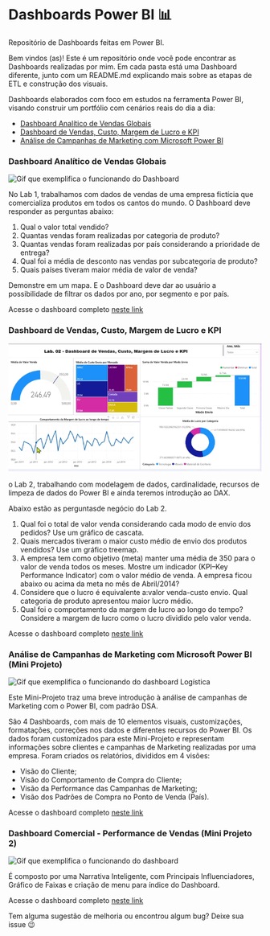 # Dashboards Power BI 📊
Repositório de Dashboards feitas em Power BI.

Bem vindos (as)! Este é um repositório onde você pode encontrar as Dashboards realizadas por mim. 
Em cada pasta está uma Dashboard diferente, junto com um README.md explicando mais sobre as etapas de ETL e construção dos visuais.

Dashboards elaborados com foco em estudos na ferramenta Power BI, visando construir um portfólio com cenários reais do dia a dia:

- [Dashboard Analítico de Vendas Globais](https://github.com/DebbieMatt/Reposit-rio-Estudo-Power-BI-/blob/10e96f75201b52fc7bee3ce52d372cdcc1185b1d/PBI%20teste.pbix)
- [Dashboard de Vendas, Custo, Margem de Lucro e KPI](https://github.com/DebbieMatt/Reposit-rio-Estudo-Power-BI-/blob/53ec9ce1b5808a2f60dd22462f41fe77a0902c88/CAP%2003/PBI2.pbix)
- [Análise de Campanhas de Marketing com Microsoft Power BI]()

### Dashboard Analítico de Vendas Globais

![Gif que exemplifica o funcionando do Dashboard](https://github.com/DebbieMatt/Reposit-rio-Estudo-Power-BI-/blob/10e96f75201b52fc7bee3ce52d372cdcc1185b1d/Dashboard%201.gif)

No Lab 1, trabalhamos com dados de vendas de uma empresa fictícia que comercializa produtos em todos os cantos do mundo. O Dashboard deve responder as perguntas abaixo:

1. Qual o valor total vendido?
2. Quantas vendas foram realizadas por categoria de produto?
3. Quantas vendas foram realizadas por país considerando a prioridade de entrega?
4. Qual foi a média de desconto nas vendas por subcategoria de produto?
5. Quais países tiveram maior média de valor de venda? 

Demonstre em um mapa. E o Dashboard deve dar ao usuário a possibilidade de filtrar os dados por ano, por segmento e por país.

Acesse o dashboard completo [neste link](https://tremtgovbr-my.sharepoint.com/:u:/r/personal/037513481864_tre-mt_jus_br/Documents/Documentos/POWER%20BI/CAP%2002/LAB%2001/PBI%20teste.pbix?csf=1&web=1&e=gpHJXi)

### Dashboard de Vendas, Custo, Margem de Lucro e KPI

![Gif que exemplifica o funcionando do dashboard](https://github.com/DebbieMatt/Reposit-rio-Estudo-Power-BI-/blob/8c74a15c436b3fe0b6bfd8230bb12f4f824d6353/CAP%2003/PBI2.gif)

o Lab 2, trabalhando com modelagem de dados, cardinalidade, recursos de limpeza de dados do Power BI e ainda teremos introdução ao DAX.

Abaixo estão as perguntasde negócio do Lab 2.

1. Qual foi o total de valor venda considerando cada modo de envio dos pedidos? Use um gráfico de cascata.
2. Quais mercados tiveram o maior custo médio de envio dos produtos vendidos? Use um gráfico treemap.
3. A empresa tem como objetivo (meta) manter uma média de 350 para o valor de venda todos os meses. Mostre um indicador (KPI–Key Performance Indicator) com o valor médio de venda. A empresa ficou abaixo ou acima da meta no mês de Abril/2014?
4. Considere que o lucro é equivalente a:valor venda-custo envio. Qual categoria de produto apresentou maior lucro médio.
5. Qual foi o comportamento da margem de lucro ao longo do tempo? Considere a margem de lucro como o lucro dividido pelo valor venda.

Acesse o dashboard completo [neste link](https://tremtgovbr-my.sharepoint.com/:u:/r/personal/037513481864_tre-mt_jus_br/Documents/Documentos/POWER%20BI/CAP%2003/PBI2.pbix?csf=1&web=1&e=NhOw29)

### Análise de Campanhas de Marketing com Microsoft Power BI (Mini Projeto)

![Gif que exemplifica o funcionando do dashboard Logística](https://github.com/DebbieMatt/Reposit-rio-Estudo-Power-BI-/blob/1102d5c4cf49b2242d105ea980b41745dee32308/Dashboard%20miniprojeto.gif)

Este  Mini-Projeto  traz  uma  breve  introdução à análise de  campanhas de Marketing com o Power BI, com padrão DSA.

São  4  Dashboards,  com mais  de  10  elementos  visuais, customizações,  formatações, correções nos dados e diferentes recursos do Power BI. Os dados foram customizados para este Mini-Projeto e representam informações sobre clientes e campanhas de Marketing realizadas por uma empresa. Foram criados os relatórios, divididos em 4 visões:

- Visão do Cliente;
- Visão do Comportamento de Compra do Cliente;
- Visão da Performance das Campanhas de Marketing;
- Visão dos Padrões de Compra no Ponto de Venda (País).

Acesse o dashboard completo [neste link](https://tremtgovbr-my.sharepoint.com/:u:/g/personal/037513481864_tre-mt_jus_br/ESSVJyfHIU1EvasYFquhvMkB-gdZb6jj6G3K5pWy1ank9g?e=egq2V0)

### Dashboard Comercial - Performance de Vendas (Mini Projeto 2)

![Gif que exemplifica o funcionando do dashboard]()

É composto por uma Narrativa Inteligente, com Principais Influenciadores, Gráfico de Faixas e criação de menu para índice do Dashboard.

Acesse o dashboard completo [neste link]()

<!--

 -->

Tem alguma sugestão de melhoria ou encontrou algum bug? Deixe sua issue 😉
